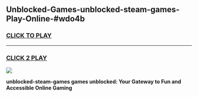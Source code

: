 
## Unblocked-Games-unblocked-steam-games-Play-Online-#wdo4b
<h3>
<a href="https://premium.freeplayer.one?title=unblocked-steam-games&ref=24F">CLICK TO PLAY</a></h3>
<hr>

<h3>
<a href="https://premium.freeplayer.one?title=unblocked-steam-games&ref=24F">CLICK 2 PLAY</a>
  
</h3>

<a href="https://premium.freeplayer.one?title=unblocked-steam-games&ref=24F/"><img src="https://clearcache.store/games.png"></a>


**unblocked-steam-games games unblocked: Your Gateway to Fun and Accessible Online Gaming**
